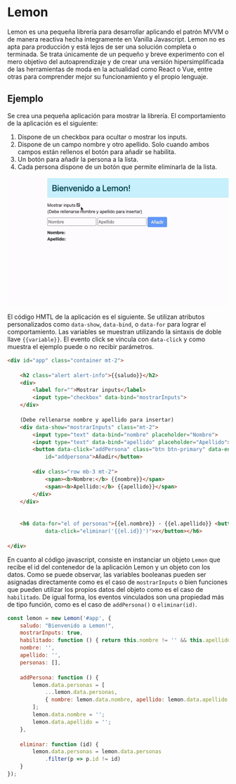 # Lemon

Lemon es una pequeña librería para desarrollar aplicando el patrón MVVM o de manera reactiva hecha íntegramente en Vanilla Javascript. Lemon no es apta para producción y está lejos de ser una solución completa o terminada. Se trata únicamente de un pequeño y breve experimento con el mero objetivo del autoaprendizaje y de crear una versión hipersimplificada de las herramientas de moda en la actualidad como React o Vue, entre otras para comprender mejor su funcionamiento y el propio lenguaje.

## Ejemplo

Se crea una pequeña aplicación para mostrar la librería. El comportamiento de la aplicación es el siguiente:
1. Dispone de un checkbox para ocultar o mostrar los inputs.
2. Dispone de un campo nombre y otro apellido. Solo cuando ambos campos están rellenos el botón para añadir se habilita.
3. Un botón para añadir la persona a la lista.
4. Cada persona dispone de un botón que permite eliminarla de la lista.

![](/doc/example.gif)

El código HMTL de la aplicación es el siguiente. Se utilizan atributos personalizados como `data-show`, `data-bind`, o `data-for` para lograr el comportamiento. Las variables se muestran utilizando la sintaxis de doble llave `{{variable}}`. El evento click se vincula con `data-click` y como muestra el ejemplo puede o no recibir parámetros.

```html
<div id="app" class="container mt-2">

    <h2 class="alert alert-info">{{saludo}}</h2>
    <div>
        <label for="">Mostrar inputs</label>
        <input type="checkbox" data-bind="mostrarInputs">
    </div>

    (Debe rellenarse nombre y apellido para insertar)
    <div data-show="mostrarInputs" class="mt-2">
        <input type="text" data-bind="nombre" placeholder="Nombre">
        <input type="text" data-bind="apellido" placeholder="Apellido">
        <button data-click="addPersona" class="btn btn-primary" data-enabled=habilitado
            id="addpersona">Añadir</button>

        <div class="row mb-3 mt-2">
            <span><b>Nombre:</b> {{nombre}}</span>
            <span><b>Apellido:</b> {{apellido}}</span>
        </div>
    </div>


    <h6 data-for="el of personas">{{el.nombre}} - {{el.apellido}} <button class="btn btn-danger"
            data-click="eliminar('{{el.id}}')">x</button></h6>

</div>
```

En cuanto al código javascript, consiste en instanciar un objeto `Lemon` que recibe el id del contenedor de la aplicación Lemon y un objeto con los datos. Como se puede observar, las variables booleanas pueden ser asignadas directamente como es el caso de `mostrarInputs` o bien funciones que pueden utilizar los propios datos del objeto como es el caso de `habilitado`. De igual forma, los eventos vinculados son una propiedad más de tipo función, como es el caso de `addPersona()` o `eliminar(id)`.

```javascript
const lemon = new Lemon('#app', {
    saludo: "Bienvenido a Lemon!",
    mostrarInputs: true,
    habilitado: function () { return this.nombre != '' && this.apellido != '' },
    nombre: '',
    apellido: '',
    personas: [],

    addPersona: function () {
        lemon.data.personas = [
            ...lemon.data.personas,
            { nombre: lemon.data.nombre, apellido: lemon.data.apellido, id: crypto.randomUUID() }
        ];
        lemon.data.nombre = '';
        lemon.data.apellido = '';
    },

    eliminar: function (id) {
        lemon.data.personas = lemon.data.personas
            .filter(p => p.id != id)
    }
});
```